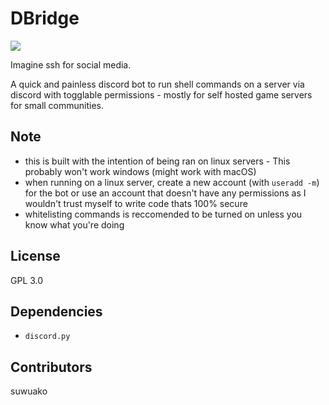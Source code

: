 # DBridge
<img src="https://cdn.discordapp.com/attachments/758159167394676736/948640825972252732/unknown.png">

Imagine ssh for social media.

A quick and painless discord bot to run shell commands on a server via discord with togglable permissions - mostly for self hosted game servers for small communities.

## Note
- this is built with the intention of being ran on linux servers - This probably won't work windows (might work with macOS)
- when running on a linux server, create a new account (with `useradd -m`) for the bot or use an account that doesn't have any permissions as I wouldn't trust myself to write code thats 100% secure
- whitelisting commands is reccomended to be turned on unless you know what you're doing

## License

GPL 3.0

## Dependencies

- `discord.py`

## Contributors

suwuako
